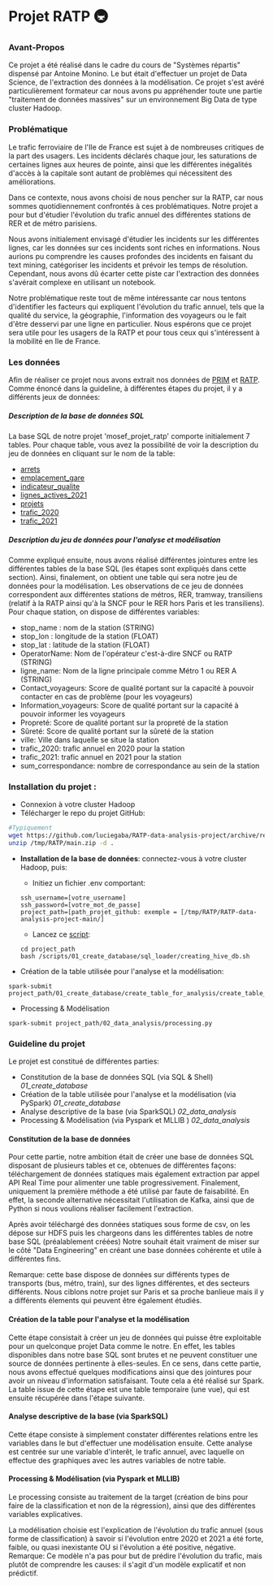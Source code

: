# Projet RATP 🚇


### Avant-Propos
Ce projet a été réalisé dans le cadre du cours de "Systèmes répartis" dispensé par Antoine Monino. Le but était d'effectuer un projet de Data Science, de l'extraction des données à la modélisation. Ce projet s'est avéré particulièrement formateur car nous avons pu appréhender toute une partie "traitement de données massives" sur un environnement Big Data de type cluster Hadoop.


### Problématique

Le trafic ferroviaire de l'Ile de France est sujet à de nombreuses critiques de la part des usagers. Les incidents déclarés chaque jour, les saturations de certaines lignes aux heures de pointe, ainsi que les différentes inégalités d'accès à la capitale sont autant de problèmes qui nécessitent des améliorations.

Dans ce contexte, nous avons choisi de nous pencher sur la RATP, car nous sommes quotidiennement confrontés à ces problématiques. Notre projet a pour but d'étudier l'évolution du trafic annuel des différentes stations de RER et de métro parisiens.

Nous avons initialement envisagé d'étudier les incidents sur les différentes lignes, car les données sur ces incidents sont riches en informations. Nous aurions pu comprendre les causes profondes des incidents en faisant du text mining, catégoriser les incidents et prévoir les temps de résolution. Cependant, nous avons dû écarter cette piste car l'extraction des données s'avérait complexe en utilisant un notebook.

Notre problématique reste tout de même intéressante car nous tentons d'identifier les facteurs qui expliquent l'évolution du trafic annuel, tels que la qualité du service, la géographie, l'information des voyageurs ou le fait d'être desservi par une ligne en particulier. Nous espérons que ce projet sera utile pour les usagers de la RATP et pour tous ceux qui s'intéressent à la mobilité en Ile de France.


### Les données
Afin de réaliser ce projet nous avons extrait nos données de  [PRIM](https://prim.iledefrance-mobilites.fr/fr) et  [RATP](https://data.ratp.fr/explore/).
Comme énoncé dans la guideline, à différentes étapes du projet, il y a différents jeux de données:

##### Description de la base de données SQL 
La base SQL de notre projet 'mosef_projet_ratp'  comporte initialement 7 tables. Pour chaque table, vous avez la possibilité de voir la description du jeu de données en cliquant sur le nom de la table:

- [arrets](https://prim.iledefrance-mobilites.fr/fr/donnees-statiques/arrets-lignes)
- [emplacement_gare](https://prim.iledefrance-mobilites.fr/fr/donnees-statiques/emplacement-des-gares-idf-data-generalisee)
- [indicateur_qualite](https://eu.ftp.opendatasoft.com/stif/QualiteService/presentation_des_indicateurs_qs_opendata.pdf)
- [lignes_actives_2021](https://eu.ftp.opendatasoft.com/stif/Documentation/Référentiels.pdf)
- [projets](https://prim.iledefrance-mobilites.fr/fr/donnees-statiques/projets_lignes_idf)
- [trafic_2020](https://data.ratp.fr/explore/dataset/trafic-annuel-entrant-par-station-du-reseau-ferre-2020/information/)
- [trafic_2021](https://data.ratp.fr/explore/dataset/trafic-annuel-entrant-par-station-du-reseau-ferre-2021/information/)


##### Description du jeu de données pour l'analyse et modélisation

Comme expliqué ensuite, nous avons réalisé différentes jointures entre les différentes tables de la base SQL (les étapes sont expliqués dans cette section). Ainsi, finalement, on obtient une table qui sera notre jeu de données pour la modélisation. Les observations de ce jeu de données correspondent aux différentes stations de métros, RER, tramway, transiliens (relatif à la RATP ainsi qu'à la SNCF pour le RER hors Paris et les transiliens). Pour chaque station, on dispose de différentes variables:
- stop_name : nom de la station (STRING) 
- stop_lon : longitude de la station (FLOAT)
- stop_lat : latitude de la station (FLOAT)
- OperatorName: Nom de l'opérateur c'est-à-dire SNCF ou RATP (STRING) 
- ligne_name: Nom de la ligne principale comme Métro 1 ou RER A (STRING) 
- Contact_voyageurs: Score de qualité portant sur la capacité à pouvoir contacter en cas de problème (pour les voyageurs) 
- Information_voyageurs: Score de qualité portant sur la capacité à pouvoir informer les voyageurs
- Propreté:  Score de qualité portant sur la propreté de la station
- Sûreté:  Score de qualité portant sur la sûreté de la station
- ville: Ville dans laquelle se situe la station
- trafic_2020: trafic annuel en 2020 pour la station
- trafic_2021: trafic annuel en 2021 pour la station
- sum_correspondance: nombre de correspondance au sein de la station 




### Installation du projet :

- Connexion à votre cluster Hadoop
- Télécharger le repo du projet GitHub:
``` bash
#Typiquement
wget https://github.com/luciegaba/RATP-data-analysis-project/archive/refs/heads/main.zip -O /tmp/RATP/
unzip /tmp/RATP/main.zip -d .

```
- **Installation de la base de données**: connectez-vous à votre cluster Hadoop, puis:
  - Initiez un fichier .env comportant:
  ```
  ssh_username=[votre_username]
  ssh_password=[votre_mot_de_passe]
  project_path=[path_projet_github: exemple = [/tmp/RATP/RATP-data-analysis-project-main/]
  ```
  - Lancez ce [script](https://github.com/luciegaba/RATP-data-analysis-project/blob/main/scripts/01_create_database/sql_loader/creating_hive_db.sh):
  ```
  cd project_path
  bash /scripts/01_create_database/sql_loader/creating_hive_db.sh
  ```
  
- Création de la table utilisée pour l'analyse et la modélisation:
``` shell
spark-submit project_path/01_create_database/create_table_for_analysis/create_table_for_analysis.py
```
- Processing & Modélisation 
``` shell
spark-submit project_path/02_data_analysis/processing.py

```
  
### Guideline du projet

Le projet est constitué de différentes parties: 

- Constitution de la base de données SQL (via SQL & Shell)   *01_create_database*
- Création de la table utilisée pour l'analyse et la modélisation (via PySpark)   *01_create_database*
- Analyse descriptive de la base (via SparkSQL)    *02_data_analysis*
- Processing & Modélisation (via Pyspark et MLLIB )   *02_data_analysis*


#### Constitution de la base de données 


Pour cette partie, notre ambition était de créer une base de données SQL disposant de plusieurs tables et ce, obtenues de différentes façons: téléchargement de données statiques mais également extraction par appel API Real Time pour alimenter une table progressivement. Finalement, uniquement la première méthode a été utilisé par faute de faisabilité. En effet, la seconde alternative nécessitait l'utilisation de Kafka, ainsi que de Python si nous voulions réaliser facilement l'extraction. 

Après avoir téléchargé des données statiques sous forme de csv, on les dépose sur HDFS puis les chargeons dans les différentes tables de notre base SQL (préalablement créées)
Notre souhait était vraiment de miser sur le côté "Data Engineering" en créant une base données cohérente et utile à différentes fins. 

Remarque: cette base dispose de données sur différents types de transports (bus, métro, train), sur des lignes différentes, et des secteurs différents. Nous ciblons notre projet sur Paris et sa proche banlieue mais il y a différents élements qui peuvent être également étudiés.  




#### Création de la table pour l'analyse et la modélisation

Cette étape consistait à créer un jeu de données qui puisse être exploitable pour un quelconque projet Data comme le notre. En effet, les tables disponibles dans notre base SQL sont brutes et ne peuvent constituer une source de données pertinente à elles-seules. En ce sens, dans cette partie, nous avons effectué quelques modifications ainsi que des jointures pour avoir un niveau d'information satisfaisant. Toute cela a été réalisé sur Spark. La table issue de cette étape est une table temporaire (une vue), qui est ensuite récupérée dans l'étape suivante. 

#### Analyse descriptive de la base (via SparkSQL)
Cette étape consiste à simplement constater différentes relations entre les variables dans le but d'effectuer une modélisation ensuite. Cette analyse est centrée sur une variable d'interêt, le trafic annuel, avec laquelle on effectue des graphiques avec les autres variables de notre table.

#### Processing & Modélisation (via Pyspark et MLLIB)

Le processing consiste au traitement de la target (création de bins pour faire de la classification et non de la régression), ainsi que des différentes variables explicatives. 

La modélisation choisie est l'explication de l'évolution du trafic annuel (sous forme de classification) à savoir si l'évolution entre 2020 et 2021 a été forte, faible, ou quasi inexistante OU si l'évolution a été positive, négative. 
Remarque: Ce modèle n'a pas pour but de prédire l'évolution du trafic, mais plutôt de comprendre les causes: il s'agit d'un modèle explicatif et non prédictif. 




